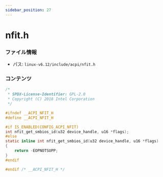 ```yaml
---
sidebar_position: 27
---
```

# nfit.h

### ファイル情報

- パス: `linux-v6.12/include/acpi/nfit.h`

### コンテンツ

```h
/*
 * SPDX-License-Identifier: GPL-2.0
 * Copyright (C) 2018 Intel Corporation
 */

#ifndef __ACPI_NFIT_H
#define __ACPI_NFIT_H

#if IS_ENABLED(CONFIG_ACPI_NFIT)
int nfit_get_smbios_id(u32 device_handle, u16 *flags);
#else
static inline int nfit_get_smbios_id(u32 device_handle, u16 *flags)
{
	return -EOPNOTSUPP;
}
#endif

#endif /* __ACPI_NFIT_H */

```
